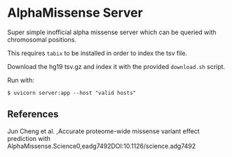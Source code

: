 # AlphaMissense Server

Super simple inofficial alpha missense server which can be queried with chromosomal
positions.

This requires `tabix` to be installed in order to index the tsv file.

Download the hg19 tsv.gz and index it with the provided `download.sh` script.

Run with:

```
$ uvicorn server:app --host "valid hosts"
```

## References

Jun Cheng et al. ,Accurate proteome-wide missense variant effect prediction with AlphaMissense.Science0,eadg7492DOI:10.1126/science.adg7492
